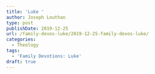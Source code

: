 ```yaml
---
title: 'Luke '
author: Joseph Louthan
type: post
publishDate: 2019-12-25
url: /family-devos-luke/2019-12-25-family-devos-luke/
categories:
  - Theology
tags:
  - 'Family Devotions: Luke'
draft: true
---
```

